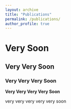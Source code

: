 ```yaml
---
layout: archive
title: "Publications"
permalink: /publications/
author_profile: true
---
```


# Very Soon

## Very Very Soon

### Very Very Very Soon

**Very Very Very Very Soon**

very very very very very soon

<!--
{% if site.author.googlescholar %}
  <div class="wordwrap">You can also find my articles on <a href="{{site.author.googlescholar}}">my Google Scholar profile</a>.</div>
{% endif %}

{% include base_path %}

{% for post in site.publications reversed %}
  {% include archive-single.html %}
{% endfor %}
-->
